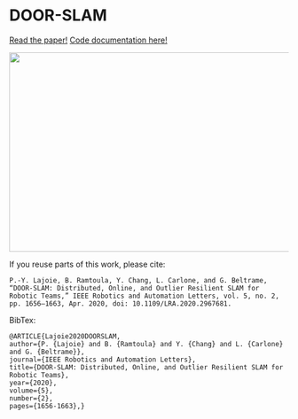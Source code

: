 # DOOR-SLAM

[Read the paper!](https://arxiv.org/abs/1909.12198)
[Code documentation here!](https://mistlab.ca/DOOR-SLAM/)

[<img src="docs/doorslam.png" width="640" height="360" />](http://www.youtube.com/watch?v=h0bqURQlZGA "DOOR-SLAM: Distributed, Online, and Outlier Resilient SLAM for Robotic Teams")

If you reuse parts of this work, please cite:
```
P.-Y. Lajoie, B. Ramtoula, Y. Chang, L. Carlone, and G. Beltrame, “DOOR-SLAM: Distributed, Online, and Outlier Resilient SLAM for Robotic Teams,” IEEE Robotics and Automation Letters, vol. 5, no. 2, pp. 1656–1663, Apr. 2020, doi: 10.1109/LRA.2020.2967681.
```
BibTex:
```
@ARTICLE{Lajoie2020DOORSLAM,  
author={P. {Lajoie} and B. {Ramtoula} and Y. {Chang} and L. {Carlone} and G. {Beltrame}},  
journal={IEEE Robotics and Automation Letters},   
title={DOOR-SLAM: Distributed, Online, and Outlier Resilient SLAM for Robotic Teams},   
year={2020},  
volume={5},  
number={2},  
pages={1656-1663},}
```
